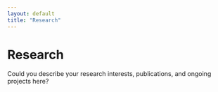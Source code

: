```yaml
---
layout: default
title: "Research"
---
```


# Research

Could you describe your research interests, publications, and ongoing projects here? 
